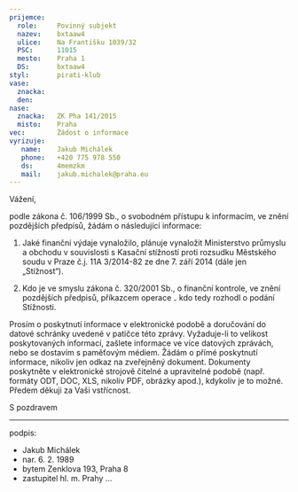 ```yaml
---
prijemce: 
  role:     Povinný subjekt
  nazev:    bxtaaw4
  ulice:    Na Františku 1039/32
  PSC:      11015
  mesto:    Praha 1
  DS:       bxtaaw4
styl:       pirati-klub
vase:
  znacka:   
  den:
nase:
  znacka:   ZK Pha 141/2015
  misto:    Praha
vec:        Žádost o informace
vyrizuje:   
   name:    Jakub Michálek
   phone:   +420 775 978 550
   ds:      4memzkm
   mail:    jakub.michalek@praha.eu
---
```


Vážení,

podle zákona č. 106/1999 Sb., o svobodném přístupu k informacím, ve znění pozdějších předpisů, žádám o následující informace:

1. Jaké finanční výdaje vynaložilo, plánuje vynaložit Ministerstvo průmyslu a obchodu v souvislosti s Kasační stížností proti rozsudku Městského soudu v Praze č.j. 11A 3/2014-82 ze dne 7. září 2014 (dále jen „Stížnost“). 

2. Kdo je ve smyslu zákona č. 320/2001 Sb., o finanční kontrole, ve znění pozdějších předpisů, příkazcem operace ₋ kdo tedy rozhodl o podání Stížnosti. 

Prosím o poskytnutí informace v elektronické podobě a doručování do datové schránky uvedené v patičce této zprávy. Vyžaduje-li to velikost poskytovaných informací, zašlete informace ve více datových zprávách, nebo se dostavím s paměťovým médiem. Žádám o přímé poskytnutí informace, nikoliv jen odkaz na zveřejněný dokument. Dokumenty poskytněte v elektronické strojově čitelné a upravitelné podobě (např. formáty ODT, DOC, XLS, nikoliv PDF, obrázky apod.), kdykoliv je to možné. Předem děkuji za Vaši vstřícnost. 

S pozdravem

---
podpis: 
  - Jakub Michálek
  - nar. 6. 2. 1989
  - bytem Zenklova 193, Praha 8
  - zastupitel hl. m. Prahy
...

